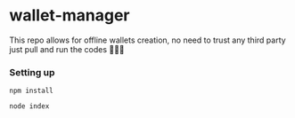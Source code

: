 # wallet-manager

This repo allows for offline wallets creation, no need to trust any third party just pull and run the codes 🚀🚀🚀   


   
### Setting up   
```
npm install
```   
```
node index
```   
